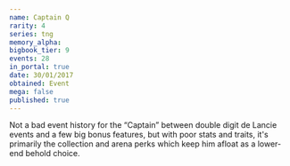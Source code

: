 ```yaml
---
name: Captain Q
rarity: 4
series: tng
memory_alpha:
bigbook_tier: 9
events: 28
in_portal: true
date: 30/01/2017
obtained: Event
mega: false
published: true
---
```


Not a bad event history for the “Captain” between double digit de Lancie events and a few big bonus features, but with poor stats and traits, it's primarily the collection and arena perks which keep him afloat as a lower-end behold choice.
